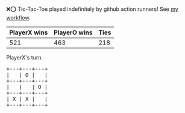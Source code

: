 :x::o: Tic-Tac-Toe played indefinitely by github action runners! See [my workflow](.github/workflows/play.yaml).

|PlayerX wins|PlayerO wins|Ties|
|-|-|-|
|521|463|218|

PlayerX's turn.

<pre>
+---+---+---+
|   | O |   |
+---+---+---+
|   |   | O |
+---+---+---+
| X | X |   |
+---+---+---+
</pre>